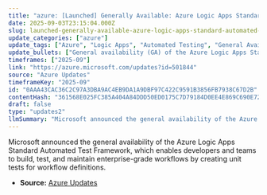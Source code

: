 ```yaml
---
title: "azure: [Launched] Generally Available: Azure Logic Apps Standard Automated Test Framework"
date: 2025-09-03T23:15:04.000Z
slug: launched-generally-available-azure-logic-apps-standard-automated-test-framework
update_categories: ["azure"]
update_tags: ["Azure", "Logic Apps", "Automated Testing", "General Availability", "Workflows", "Developer Tools", "Testing"]
update_bullets: ["General availability (GA) of the Azure Logic Apps Standard Automated Test Framework announced.", "Framework enables developers to build, test, and maintain enterprise-grade workflows with greater confidence.", "Teams can create unit tests for workflow definitions to validate logic and behavior.", "Aimed at improving workflow quality, reliability, and maintainability for Logic Apps Standard users."]
timeframes: ["2025-09"]
link: "https://azure.microsoft.com/updates?id=501844"
source: "Azure Updates"
timeframeKey: "2025-09"
id: "0AAA43CAC36C2C97A3DBA9AC4EB9DA1A9DBF97C422C9591B3856FB7938C67D2B"
contentHash: "361568E025FC385A404A84DDD50ED0175C7D79184D0EE4E869C690E72204FCEC"
draft: false
type: "updates2"
llmSummary: "Microsoft announced the general availability of the Azure Logic Apps Standard Automated Test Framework, which enables developers and teams to build, test, and maintain enterprise-grade workflows by creating unit tests for workflow definitions."
---
```


Microsoft announced the general availability of the Azure Logic Apps Standard Automated Test Framework, which enables developers and teams to build, test, and maintain enterprise-grade workflows by creating unit tests for workflow definitions.

- **Source:** [Azure Updates](https://azure.microsoft.com/updates?id=501844)
